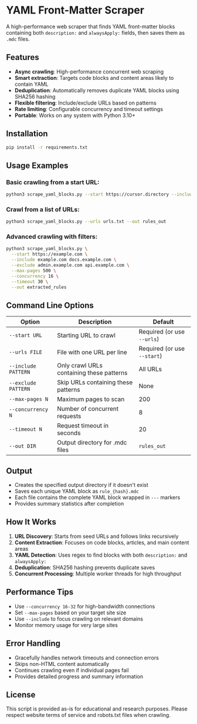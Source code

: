 # YAML Front-Matter Scraper

A high-performance web scraper that finds YAML front-matter blocks containing both `description:` and `alwaysApply:` fields, then saves them as `.mdc` files.

## Features

- **Async crawling**: High-performance concurrent web scraping
- **Smart extraction**: Targets code blocks and content areas likely to contain YAML
- **Deduplication**: Automatically removes duplicate YAML blocks using SHA256 hashing
- **Flexible filtering**: Include/exclude URLs based on patterns
- **Rate limiting**: Configurable concurrency and timeout settings
- **Portable**: Works on any system with Python 3.10+

## Installation

```bash
pip install -r requirements.txt
```

## Usage Examples

### Basic crawling from a start URL:
```bash
python3 scrape_yaml_blocks.py --start https://cursor.directory --include cursor.directory --max-pages 100 --out rules_out
```

### Crawl from a list of URLs:
```bash
python3 scrape_yaml_blocks.py --urls urls.txt --out rules_out
```

### Advanced crawling with filters:
```bash
python3 scrape_yaml_blocks.py \
  --start https://example.com \
  --include example.com docs.example.com \
  --exclude admin.example.com api.example.com \
  --max-pages 500 \
  --concurrency 16 \
  --timeout 30 \
  --out extracted_rules
```

## Command Line Options

| Option | Description | Default |
|--------|-------------|---------|
| `--start URL` | Starting URL to crawl | Required (or use `--urls`) |
| `--urls FILE` | File with one URL per line | Required (or use `--start`) |
| `--include PATTERN` | Only crawl URLs containing these patterns | All URLs |
| `--exclude PATTERN` | Skip URLs containing these patterns | None |
| `--max-pages N` | Maximum pages to scan | 200 |
| `--concurrency N` | Number of concurrent requests | 8 |
| `--timeout N` | Request timeout in seconds | 20 |
| `--out DIR` | Output directory for .mdc files | `rules_out` |

## Output

- Creates the specified output directory if it doesn't exist
- Saves each unique YAML block as `rule_{hash}.mdc`
- Each file contains the complete YAML block wrapped in `---` markers
- Provides summary statistics after completion

## How It Works

1. **URL Discovery**: Starts from seed URLs and follows links recursively
2. **Content Extraction**: Focuses on code blocks, articles, and main content areas
3. **YAML Detection**: Uses regex to find blocks with both `description:` and `alwaysApply:`
4. **Deduplication**: SHA256 hashing prevents duplicate saves
5. **Concurrent Processing**: Multiple worker threads for high throughput

## Performance Tips

- Use `--concurrency 16-32` for high-bandwidth connections
- Set `--max-pages` based on your target site size
- Use `--include` to focus crawling on relevant domains
- Monitor memory usage for very large sites

## Error Handling

- Gracefully handles network timeouts and connection errors
- Skips non-HTML content automatically
- Continues crawling even if individual pages fail
- Provides detailed progress and summary information

## License

This script is provided as-is for educational and research purposes. Please respect website terms of service and robots.txt files when crawling.
